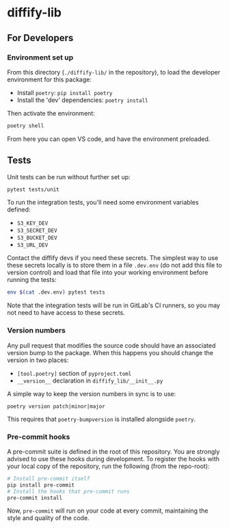 # diffify-lib

## For Developers

### Environment set up

From this directory (`./diffify-lib/` in the repository), to load the developer
environment for this package:

- Install `poetry`: `pip install poetry`
- Install the 'dev' dependencies: `poetry install`

Then activate the environment:

```bash
poetry shell
```

From here you can open VS code, and have the environment preloaded.

## Tests

Unit tests can be run without further set up:

```bash
pytest tests/unit
```

To run the integration tests, you'll need some environment variables defined:

- `S3_KEY_DEV`
- `S3_SECRET_DEV`
- `S3_BUCKET_DEV`
- `S3_URL_DEV`

Contact the diffify devs if you need these secrets. The simplest way to use
these secrets locally is to store them in a file `.dev.env` (do not add this
file to version control) and load that file into your working environment before
running the tests:

```bash
env $(cat .dev.env) pytest tests
```

Note that the integration tests will be run in GitLab's CI runners, so you may
not need to have access to these secrets.

### Version numbers

Any pull request that modifies the source code should have an associated version bump to the
package. When this happens you should change the version in two places:

- `[tool.poetry]` section of `pyproject.toml`
- `__version__` declaration in `diffify_lib/__init__.py`

A simple way to keep the version numbers in sync is to use:

```
poetry version patch|minor|major
```

This requires that `poetry-bumpversion` is installed alongside `poetry`.

### Pre-commit hooks

A pre-commit suite is defined in the root of this repository. You are strongly
advised to use these hooks during development. To register the hooks with your
local copy of the repository, run the following (from the repo-root):

```bash
# Install pre-commit itself
pip install pre-commit
# Install the hooks that pre-commit runs
pre-commit install
```

Now, `pre-commit` will run on your code at every commit, maintaining the style
and quality of the code.
